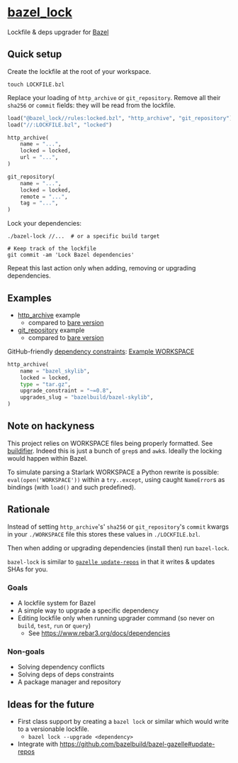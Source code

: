 # [bazel_lock](https://github.com/fenollp/bazel_lock)

Lockfile & deps upgrader for [Bazel](https://bazel.build)

## Quick setup

Create the lockfile at the root of your workspace.
```shell
touch LOCKFILE.bzl
```

Replace your loading of `http_archive` or `git_repository`.
Remove all their `sha256` or `commit` fields: they will be read from the lockfile.
```python
load("@bazel_lock//rules:locked.bzl", "http_archive", "git_repository")
load("//:LOCKFILE.bzl", "locked")

http_archive(
    name = "...",
    locked = locked,
    url = "...",
)

git_repository(
    name = "...",
    locked = locked,
    remote = "...",
    tag = "...",
)
```

Lock your dependencies:
```shell
./bazel-lock //...  # or a specific build target

# Keep track of the lockfile
git commit -am 'Lock Bazel dependencies'
```
Repeat this last action only when adding, removing or upgrading dependencies.

## Examples

* [http_archive](./example_http_archive_bare/WORKSPACE) example
    * compared to [bare version](./example_http_archive_locked/WORKSPACE)
* [git_repository](./example_git_repository_bare/WORKSPACE) example
	* compared to [bare version](./example_git_repository_locked/WORKSPACE)

GitHub-friendly [dependency constraints](https://python-semanticversion.readthedocs.io/en/latest/reference.html#semantic_version.SimpleSpec):
[Example WORKSPACE](./example_http_archive_locked_upgradable/WORKSPACE)
```python
http_archive(
    name = "bazel_skylib",
    locked = locked,
    type = "tar.gz",
    upgrade_constraint = "~=0.8",
    upgrades_slug = "bazelbuild/bazel-skylib",
)
```

## Note on hackyness

This project relies on WORKSPACE files being properly formatted. See [buildifier](https://github.com/bazelbuild/buildtools/blob/master/buildifier/README.md).
Indeed this is just a bunch of `grep`s and `awk`s. Ideally the locking would happen within Bazel.

To simulate parsing a Starlark WORKSPACE a Python rewrite is possible: `eval(open('WORKSPACE'))` within a `try..except`, using caught `NameError`s as bindings (with `load()` and such predefined).

## Rationale

Instead of setting `http_archive`'s' `sha256` or `git_repository`'s `commit` kwargs in your `./WORKSPACE` file this stores these values in `./LOCKFILE.bzl`.

Then when adding or upgrading dependencies (install then) run `bazel-lock`.

`bazel-lock` is similar to [`gazelle update-repos`](https://github.com/bazelbuild/bazel-gazelle) in that it writes & updates SHAs for you.

### Goals

* A lockfile system for Bazel
* A simple way to upgrade a specific dependency
* Editing lockfile only when running upgrader command (so never on `build`, `test`, `run` or `query`)
	* See https://www.rebar3.org/docs/dependencies

### Non-goals

* Solving dependency conflicts
* Solving deps of deps constraints
* A package manager and repository

## Ideas for the future

* First class support by creating a `bazel lock` or similar which would write to a versionable lockfile.
    * `bazel lock --upgrade <dependency>`
* Integrate with https://github.com/bazelbuild/bazel-gazelle#update-repos
